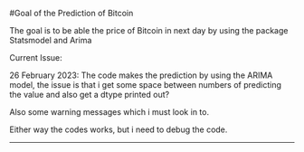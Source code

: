 #Goal of the Prediction of Bitcoin

The goal is to be able the price of Bitcoin in next day by using the package Statsmodel and Arima


Current Issue: 

26  February 2023: The code makes the prediction by using the ARIMA model, the issue is that i get some space between numbers of predicting the value and also get a dtype printed out? 

Also some warning messages which i must look in to. 

Either way the codes works, but i need to debug the code.

----
